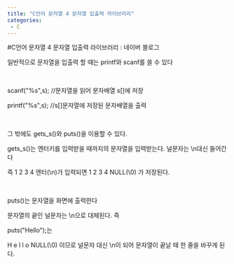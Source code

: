 ```yaml
---
title: "C언어 문자열 4 문자열 입출력 라이브러리"
categories:
 - C
---
```

#C언어 문자열 4 문자열 입출력 라이브러리 : 네이버 블로그
<div class="wrap_rabbit pcol2 _param(1) _postViewArea221562653342" id="post-view221562653342">
<!-- Rabbit HTML --><div class="se-viewer se-theme-default" lang="ko-KR">
<!-- SE_DOC_HEADER_END -->
<div class="se-main-container">
<div class="se-component se-text se-l-default" id="SE-ec933b81-ee86-49a5-aa72-a41f78932c1a">
<div class="se-component-content">
<div class="se-section se-section-text se-l-default">
<div class="se-module se-module-text"><!-- SE-TEXT { --><p class="se-text-paragraph se-text-paragraph-align-" id="SE-c9bace78-7ca5-4d36-b3ea-9b6ef9592e93" style=""><span class="se-fs- se-ff-" id="SE-c1243478-dc8d-40e2-84e1-fa1c830b76fd" style="">일반적으로 문자열을 입출력 할 때는 printf와 scanf를 쓸 수 있다</span></p><!-- } SE-TEXT --><!-- SE-TEXT { --><p class="se-text-paragraph se-text-paragraph-align-" id="SE-14275aea-383e-47de-aae5-dc46566ee288" style=""><span class="se-fs- se-ff-" id="SE-50db2ed1-db60-4f72-8aa3-c16ef3eaa3ec" style="">​</span></p><!-- } SE-TEXT --><!-- SE-TEXT { --><p class="se-text-paragraph se-text-paragraph-align-" id="SE-883b897f-0720-4a37-a683-038ae5138cc2" style=""><span class="se-fs- se-ff-" id="SE-ed26884e-911f-4c3c-a8c0-dc771affb7b6" style="">scanf("%s",s); //문자열을 읽어 문자배열 s[]에 저장</span></p><!-- } SE-TEXT --><!-- SE-TEXT { --><p class="se-text-paragraph se-text-paragraph-align-" id="SE-eb016fb9-13ea-4189-88e0-9e6bd2dc26e1" style=""><span class="se-fs- se-ff-" id="SE-e65412d9-4e89-4152-8519-f92ebf62d73b" style="">printf("%s",s); //s[]문자열에 저장된 문자배열을 출력</span></p><!-- } SE-TEXT --><!-- SE-TEXT { --><p class="se-text-paragraph se-text-paragraph-align-" id="SE-74f20642-b768-4196-909b-77239979bb73" style=""><span class="se-fs- se-ff-" id="SE-1c37d7f8-94ac-4473-b0fa-c26141b4e320" style="">​</span></p><!-- } SE-TEXT --><!-- SE-TEXT { --><p class="se-text-paragraph se-text-paragraph-align-" id="SE-e754ae72-a5c1-4388-8975-105fd1dec647" style=""><span class="se-fs- se-ff-" id="SE-26229082-ea78-4aed-997c-b14834c0c484" style="">그 밖에도 gets_s()와 puts()을 이용할 수 있다.</span></p><!-- } SE-TEXT --><!-- SE-TEXT { --><p class="se-text-paragraph se-text-paragraph-align-" id="SE-d362bdfb-8e7e-4b8e-b91b-2bbde4caacf1" style=""><span class="se-fs- se-ff-" id="SE-3ec45421-1e73-4f32-a9f3-0c7506fa9465" style="">gets_s()는 엔터키를 입력받을 때까지의 문자열을 입력받는다. 널문자는 \n대신 들어간다</span></p><!-- } SE-TEXT --><!-- SE-TEXT { --><p class="se-text-paragraph se-text-paragraph-align-" id="SE-5307f63b-b438-40e0-99a0-41f914085261" style=""><span class="se-fs- se-ff-" id="SE-29c4777d-ad73-4090-9b0e-3ae3faca4909" style="">즉 1 2 3 4 엔터(\n)가 입력되면 1 2 3 4 NULL(\0) 가 저장된다.</span></p><!-- } SE-TEXT --><!-- SE-TEXT { --><p class="se-text-paragraph se-text-paragraph-align-" id="SE-c71fc929-8d61-44f5-8c15-50755341c809" style=""><span class="se-fs- se-ff-" id="SE-18d3c989-a85d-4341-bf00-efa7724fa8c3" style="">​</span></p><!-- } SE-TEXT --><!-- SE-TEXT { --><p class="se-text-paragraph se-text-paragraph-align-" id="SE-29ef4a2f-4f43-4abc-b369-3e5ded08ea04" style=""><span class="se-fs- se-ff-" id="SE-bb68bd04-00b4-40b6-9d37-61f71eec8cd3" style="">puts()는 문자열을 화면에 출력한다</span></p><!-- } SE-TEXT --><!-- SE-TEXT { --><p class="se-text-paragraph se-text-paragraph-align-" id="SE-c086a158-c930-44f0-a220-a8d6c66933d4" style=""><span class="se-fs- se-ff-" id="SE-e1486d65-ec95-4d50-85f9-fc631411d925" style="">문자열의 끝인 널문자는 \n으로 대체된다. 즉</span></p><!-- } SE-TEXT --><!-- SE-TEXT { --><p class="se-text-paragraph se-text-paragraph-align-" id="SE-2e4fbbec-9d9b-4f1a-8170-da0631660aec" style=""><span class="se-fs- se-ff-" id="SE-8709f2e7-bcfa-404e-8c58-0c4ca27dbaa6" style="">puts("Hello");는 </span></p><!-- } SE-TEXT --><!-- SE-TEXT { --><p class="se-text-paragraph se-text-paragraph-align-" id="SE-58fdb0de-201b-4868-9880-640f708f413d" style=""><span class="se-fs- se-ff-" id="SE-368d9849-56fa-43ff-8fca-4c6a7e99a322" style="">H e l l o NULL(\0) 이므로 널문자 대신 \n이 되어 문자열이 끝날 때 한 줄을 바꾸게 된다.</span></p><!-- } SE-TEXT --></div>
</div>
</div>
</div> </div>
</div>
</div>